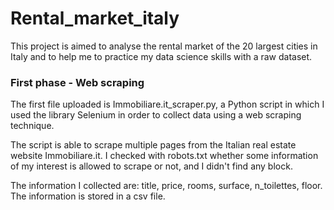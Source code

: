 # Rental_market_italy
This project is aimed to analyse the rental market of the 20 largest cities in Italy and to help me to practice my data science skills with a raw dataset. 

### First phase - Web scraping
The first file uploaded is Immobiliare.it_scraper.py, a Python script in which I used the library Selenium in order to collect data using a web scraping technique.

The script is able to scrape multiple pages from the Italian real estate website Immobiliare.it. I checked with robots.txt whether some information of my interest is allowed to scrape or not, and I didn't find any block.

The information I collected are: title, price, rooms, surface, n_toilettes, floor.
The information is stored in a csv file.
